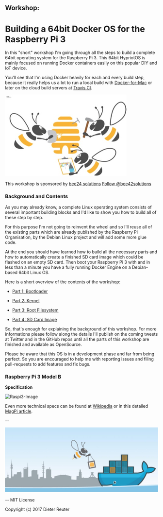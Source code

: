 
## Workshop:
# Building a 64bit Docker OS for the Raspberry Pi 3

In this "short" workshop I'm going through all the steps to build a complete 64bit operating system for the Raspberry Pi 3. This 64bit HypriotOS is mainly focused on running Docker containers easily on this popular DIY and IoT device.

You'll see that I'm using Docker heavily for each and every build step, because it really helps us a lot to run a local build with [Docker-for-Mac](https://docs.docker.com/docker-for-mac/) or later on the cloud build servers at [Travis CI](https://travis-ci.org).

![bee42-workshop.jpg](/images/bee42-workshop.jpg)

This workshop is sponsored by [bee24 solutions](http://bee42.com) <a href="https://twitter.com/bee42solutions" class="twitter-follow-button" data-show-count="false">Follow @bee42solutions</a><script async src="//platform.twitter.com/widgets.js" charset="utf-8"></script>


### Background and Contents

As you may already know, a complete Linux operating system consists of several important building blocks and I'd like to show you how to build all of these step by step.

For this purpose I'm not going to reinvent the wheel and so I'll reuse all of the existing parts which are already published by the Raspberry Pi Organisation, by the Debian Linux project and will add some more glue code.

At the end you should have learned how to build all the necessary parts and how to automatically create a finished SD card image which could be flashed on an empty SD card. Then boot your Raspberry Pi 3 with and in less than a minute you have a fully running Docker Engine on a Debian-based 64bit Linux OS.

Here is a short overview of the contents of the workshop:

* [Part 1: Bootloader](/part1-bootloader.md)

* [Part 2: Kernel](/part2-kernel.md)

* [Part 3: Root Filesystem](/part3-root-filesystem.md)

* [Part 4: SD Card Image](/part4-sd-card-image.md)

So, that's enough for explaining the background of this workshop. For more informations
please follow along the details I'll publish on the coming tweets at Twitter and in the
GitHub repos until all the parts of this workshop are finished and available as OpenSource.

Please be aware that this OS is in a development phase and far from being perfect.
So you are encouraged to help me with reporting issues and filing pull-requests to
add features and fix bugs.


### Raspberry Pi 3 Model B

**Specification**

![Raspi3-Image](https://upload.wikimedia.org/wikipedia/commons/e/e6/Raspberry-Pi-3-Flat-Top.jpg)

Even more technical specs can be found at [Wikipedia](https://en.wikipedia.org/wiki/Raspberry_Pi) or in this detailed [MagPi article](https://www.raspberrypi.org/magpi/raspberry-pi-3-specs-benchmarks/).

--

![bee42-logo.jpg](/images/bee42-logo.jpg)

--
MIT License

Copyright (c) 2017 Dieter Reuter
